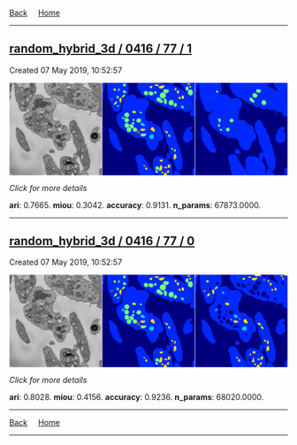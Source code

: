 
[Back](..)&nbsp;&nbsp;&nbsp;&nbsp;&nbsp;[Home](https://leapmanlab.github.io/snapshots)

---

<div class="summary"><a href="1"><h2>random_hybrid_3d / 0416 / 77 / 1</h2></a><p>Created 07 May 2019, 10:52:57
</p><a href="1"><img src="1/media/summary.png" align="center"></a><p>
<i>Click for more details</i>
</p></div>

**ari**: 0.7665. **miou**: 0.3042. **accuracy**: 0.9131. **n_params**: 67873.0000. 

---

<div class="summary"><a href="0"><h2>random_hybrid_3d / 0416 / 77 / 0</h2></a><p>Created 07 May 2019, 10:52:57
</p><a href="0"><img src="0/media/summary.png" align="center"></a><p>
<i>Click for more details</i>
</p></div>

**ari**: 0.8028. **miou**: 0.4156. **accuracy**: 0.9236. **n_params**: 68020.0000. 

---

[Back](..)&nbsp;&nbsp;&nbsp;&nbsp;&nbsp;[Home](https://leapmanlab.github.io/snapshots)

---